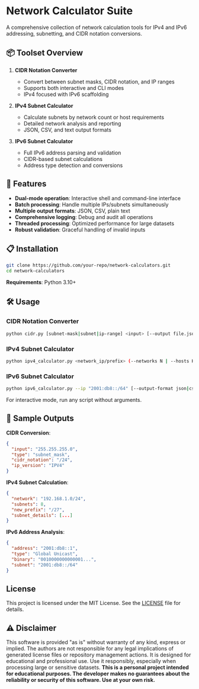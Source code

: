 # Network Calculator Suite

A comprehensive collection of network calculation tools for IPv4 and IPv6 addressing, subnetting, and CIDR notation conversions.

## 📦 Toolset Overview

1. **CIDR Notation Converter**
   - Convert between subnet masks, CIDR notation, and IP ranges
   - Supports both interactive and CLI modes
   - IPv4 focused with IPv6 scaffolding

2. **IPv4 Subnet Calculator**
   - Calculate subnets by network count or host requirements
   - Detailed network analysis and reporting
   - JSON, CSV, and text output formats

3. **IPv6 Subnet Calculator**
   - Full IPv6 address parsing and validation
   - CIDR-based subnet calculations
   - Address type detection and conversions

## 🚀 Features

- **Dual-mode operation**: Interactive shell and command-line interface
- **Batch processing**: Handle multiple IPs/subnets simultaneously
- **Multiple output formats**: JSON, CSV, plain text
- **Comprehensive logging**: Debug and audit all operations
- **Threaded processing**: Optimized performance for large datasets
- **Robust validation**: Graceful handling of invalid inputs

## 📋 Installation

```bash
git clone https://github.com/your-repo/network-calculators.git
cd network-calculators
```

**Requirements**: Python 3.10+

## 🛠️ Usage

### CIDR Notation Converter
```bash
python cidr.py [subnet-mask|subnet|ip-range] <input> [--output file.json]
```

### IPv4 Subnet Calculator
```bash
python ipv4_calculator.py <network_ip/prefix> (--networks N | --hosts H) [--output json|csv|txt]
```

### IPv6 Subnet Calculator
```bash
python ipv6_calculator.py --ip "2001:db8::/64" [--output-format json|csv|txt]
```

For interactive mode, run any script without arguments.

## 📄 Sample Outputs

**CIDR Conversion**:
```json
{
  "input": "255.255.255.0",
  "type": "subnet_mask",
  "cidr_notation": "/24",
  "ip_version": "IPV4"
}
```

**IPv4 Subnet Calculation**:
```json
{
  "network": "192.168.1.0/24",
  "subnets": 8,
  "new_prefix": "/27",
  "subnet_details": [...]
}
```

**IPv6 Address Analysis**:
```json
{
  "address": "2001:db8::1",
  "type": "Global Unicast",
  "binary": "0010000000000001...",
  "subnet": "2001:db8::/64"
}
```

## License

This project is licensed under the MIT License. See the [LICENSE](LICENSE) file for details.

## ⚠️ Disclaimer

This software is provided "as is" without warranty of any kind, express or implied. The authors are not responsible for any legal implications of generated license files or repository management actions. It is designed for educational and professional use. Use it responsibly, especially when processing large or sensitive datasets. **This is a personal project intended for educational purposes. The developer makes no guarantees about the reliability or security of this software. Use at your own risk.**
